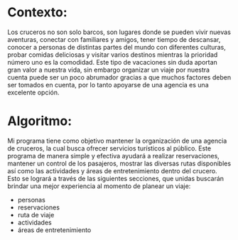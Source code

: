 # Contexto:
Los cruceros no son solo barcos, son lugares donde se pueden vivir nuevas aventuras, conectar con familiares y amigos, tener tiempo de descansar, conocer a personas de distintas partes del mundo con diferentes culturas, probar comidas deliciosas  y visitar varios destinos mientras la prioridad número uno es la comodidad. Este tipo de vacaciones sin duda aportan gran valor a nuestra vida, sin embargo organizar un viaje por nuestra cuenta puede ser un poco abrumador gracias a que muchos factores deben ser tomados en cuenta, por lo tanto apoyarse de una agencia es una excelente opción. 

# Algoritmo:
Mi programa tiene como objetivo mantener la organización de una agencia de cruceros, la cual busca ofrecer servicios turísticos al público. Este programa de manera simple y efectiva ayudará a realizar reservaciones,  mantener un control de los pasajeros, mostrar las diversas rutas disponibles así como las actividades y áreas de entretenimiento dentro del crucero. Esto se logrará a través de las siguientes secciones, que unidas buscarán brindar una mejor experiencia al momento de planear un viaje: 
- personas 
- reservaciones
- ruta de viaje 
- actividades 
- áreas de entretenimiento
